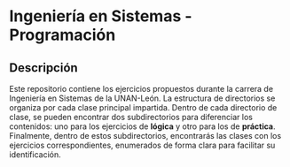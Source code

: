 # Ingeniería en Sistemas - Programación

## Descripción
Este repositorio contiene los ejercicios propuestos durante la carrera de Ingeniería en Sistemas de la UNAN-León. La estructura de directorios se organiza por cada clase principal impartida. Dentro de cada directorio de clase, se pueden encontrar dos subdirectorios para diferenciar los contenidos: uno para los ejercicios de **lógica** y otro para los de **práctica**. Finalmente, dentro de estos subdirectorios, encontrarás las clases con los ejercicios correspondientes, enumerados de forma clara para facilitar su identificación.